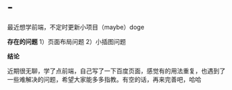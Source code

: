 # -
最近想学前端，不定时更新小项目（maybe）doge


**存在的问题**
1）页面布局问题
2）小插图问题

**结论**

近期很无聊，学了点前端，自己写了一下百度页面，感觉有的用法重复，也遇到了一些难解决的问题，希望大家能多多指教。有空的话，再来完善吧，哈哈
